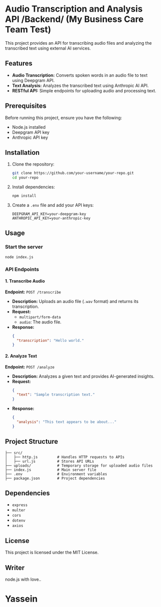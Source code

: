 # Audio Transcription and Analysis API /Backend/  (My Business Care Team Test)

This project provides an API for transcribing audio files and analyzing the transcribed text using external AI services.

## Features
- **Audio Transcription:** Converts spoken words in an audio file to text using Deepgram API.
- **Text Analysis:** Analyzes the transcribed text using Anthropic AI API.
- **RESTful API:** Simple endpoints for uploading audio and processing text.

## Prerequisites
Before running this project, ensure you have the following:
- Node.js installed
- Deepgram API key
- Anthropic API key

## Installation
1. Clone the repository:
   ```sh
   git clone https://github.com/your-username/your-repo.git
   cd your-repo
   ```
2. Install dependencies:
   ```sh
   npm install
   ```
3. Create a `.env` file and add your API keys:
   ```env
   DEEPGRAM_API_KEY=your-deepgram-key
   ANTHROPIC_API_KEY=your-anthropic-key
   ```

## Usage
### Start the server
```sh
node index.js
```

### API Endpoints
#### 1. Transcribe Audio
**Endpoint:** `POST /transcribe`
- **Description:** Uploads an audio file (`.wav` format) and returns its transcription.
- **Request:**
  - `multipart/form-data`
  - `audio`: The audio file.
- **Response:**
  ```json
  {
    "transcription": "Hello world."
  }
  ```

#### 2. Analyze Text
**Endpoint:** `POST /analyze`
- **Description:** Analyzes a given text and provides AI-generated insights.
- **Request:**
  ```json
  {
    "text": "Sample transcription text."
  }
  ```
- **Response:**
  ```json
  {
    "analysis": "This text appears to be about..."
  }
  ```

## Project Structure
```
├── src/
│   ├── http.js         # Handles HTTP requests to APIs
│   ├── url.js          # Stores API URLs
├── uploads/            # Temporary storage for uploaded audio files
├── index.js            # Main server file
├── .env                # Environment variables
├── package.json        # Project dependencies
```

## Dependencies
- `express`
- `multer`
- `cors`
- `dotenv`
- `axios`

## License
This project is licensed under the MIT License.

## Writer
node.js with love..



# Yassein

